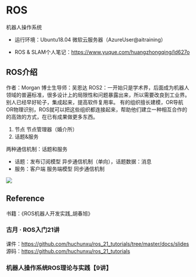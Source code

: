 # ROS
机器人操作系统

* 运行环境：Ubuntu18.04 微软云服务器（AzureUser@aitraining）


* ROS & SLAM个人笔记：https://www.yuque.com/huangzhongqing/ld627o



## ROS介绍

作者：Morgan  博士生导师：吴恩达
ROS2：一开始只是学术界，后面成为机器人领域的普遍标准，很多设计上的局限性和问题暴露出来，所以需要改良到工业界。
别人已经早好轮子，集成起来，提高软件复用率。
有的组织擅长建模，OR导航 OR物理识别，ROS就可以把这些组织都连接起来，帮助他们建立一种相互合作的的高效的方式，在已有成果做更多东西。

1. 节点 节点管理器（婚介所）
2. 话题&服务

两种通信机制：话题和服务
* 话题：发布订阅模型 异步通信机制（单向），话题数据：消息
* 服务：客户端 服务端模型 同步通信机制

![](https://cdn.nlark.com/yuque/0/2020/png/232596/1583747169660-fe70ab3f-7927-45f2-8d8a-651c0d365c41.png)




## Reference
书籍：《ROS机器人开发实践_胡春旭》
### 古月 · ROS入门21讲
课件：https://github.com/huchunxu/ros_21_tutorials/tree/master/docs/slides
源码：https://github.com/huchunxu/ros_21_tutorials

### 机器人操作系统ROS理论与实践【9讲】


